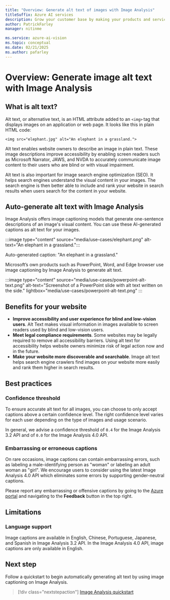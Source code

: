 ```yaml
---
title: "Overview: Generate alt text of images with Image Analysis"
titleSuffix: Azure AI services
description: Grow your customer base by making your products and services more accessible. Generate a description of an image in human-readable language, using complete sentences. 
author: PatrickFarley
manager: nitinme

ms.service: azure-ai-vision
ms.topic: conceptual
ms.date: 02/21/2025
ms.author: pafarley
---
```



# Overview: Generate image alt text with Image Analysis

## What is alt text?

Alt text, or alternative text, is an HTML attribute added to an `<img>` tag that displays images on an application or web page. It looks like this in plain HTML code: 

`<img src="elephant.jpg" alt="An elephant in a grassland.">`

Alt text enables website owners to describe an image in plain text. These image descriptions improve accessibility by enabling screen readers such as Microsoft Narrator, JAWS, and NVDA to accurately communicate image content to their users who are blind or with visual impairment.

Alt text is also important for image search engine optimization (SEO). It helps search engines understand the visual content in your images. The search engine is then better able to include and rank your website in search results when users search for the content in your website.  

## Auto-generate alt text with Image Analysis  

Image Analysis offers image captioning models that generate one-sentence descriptions of an image's visual content. You can use these AI-generated captions as alt text for your images.  

:::image type="content" source="media/use-cases/elephant.png" alt-text="An elephant in a grassland.":::

Auto-generated caption: "An elephant in a grassland."

Microsoft’s own products such as PowerPoint, Word, and Edge browser use image captioning by Image Analysis to generate alt text. 

:::image type="content" source="media/use-cases/powerpoint-alt-text.png" alt-text="Screenshot of a PowerPoint slide with alt text written on the side." lightbox="media/use-cases/powerpoint-alt-text.png" ::: 

## Benefits for your website 

- **Improve accessibility and user experience for blind and low-vision users**. Alt Text makes visual information in images available to screen readers used by blind and low-vision users. 
- **Meet legal compliance requirements**. Some websites may be legally required to remove all accessibility barriers. Using alt text for accessibility helps website owners minimize risk of legal action now and in the future. 
- **Make your website more discoverable and searchable**. Image alt text helps search engine crawlers find images on your website more easily and rank them higher in search results.  

## Best practices

### Confidence threshold 

To ensure accurate alt text for all images, you can choose to only accept captions above a certain confidence level. The right confidence level varies for each user depending on the type of images and usage scenario.  

In general, we advise a confidence threshold of `0.4` for the Image Analysis 3.2 API and of `0.0` for the Image Analysis 4.0 API.

### Embarrassing or erroneous captions

On rare occasions, image captions can contain embarrassing errors, such as labeling a male-identifying person as "woman" or labeling an adult woman as "girl". We encourage users to consider using the latest Image Analysis 4.0 API which eliminates some errors by supporting gender-neutral captions.

Please report any embarrassing or offensive captions by going to the [Azure portal](https://portal.azure.com) and navigating to the **Feedback** button in the top right.


## Limitations 

### Language support 

Image captions are available in English, Chinese, Portuguese, Japanese, and Spanish in Image Analysis 3.2 API. In the Image Analysis 4.0 API, image captions are only available in English.


## Next step 

Follow a quickstart to begin automatically generating alt text by using image captioning on Image Analysis.

> [!div class="nextstepaction"]
> [Image Analysis quickstart](./quickstarts-sdk/image-analysis-client-library-40.md)
